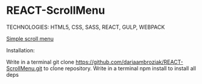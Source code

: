 # REACT-ScrollMenu

TECHNOLOGIES: HTML5, CSS, SASS, REACT, GULP, WEBPACK

<a href="https://dariaambroziak.github.io/REACT-ScrollMenu/">Simple scroll menu</a>

Installation:

Write in a terminal git clone https://github.com/dariaambroziak/REACT-ScrollMenu.git to clone repository. 
Write in a terminal npm install to install all deps
